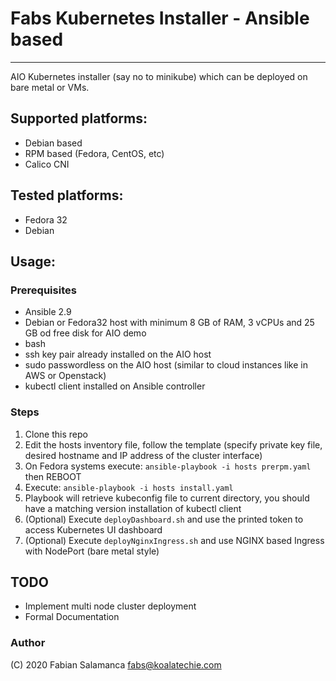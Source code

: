 # Fabs Kubernetes Installer - Ansible based
--------------------

AIO Kubernetes installer (say no to minikube) which can be deployed on bare metal or VMs. 

## Supported platforms:

* Debian based
* RPM based (Fedora, CentOS, etc)
* Calico CNI

## Tested platforms:

* Fedora 32
* Debian 

## Usage:

### Prerequisites

* Ansible 2.9
* Debian or Fedora32 host with minimum 8 GB of RAM, 3 vCPUs and 25 GB od free disk for AIO demo
* bash
* ssh key pair already installed on the AIO host
* sudo passwordless on the AIO host (similar to cloud instances like in AWS or Openstack)
* kubectl client installed on Ansible controller

### Steps

1. Clone this repo
2. Edit the hosts inventory file, follow the template (specify private key file, desired hostname and IP address of the cluster interface)
3. On Fedora systems execute: `ansible-playbook -i hosts prerpm.yaml` then REBOOT
4. Execute: `ansible-playbook -i hosts install.yaml`
5. Playbook will retrieve kubeconfig file to current directory, you should have a matching version installation of kubectl client
6. (Optional) Execute `deployDashboard.sh` and use the printed token to access Kubernetes UI dashboard
6. (Optional) Execute `deployNginxIngress.sh` and use NGINX based Ingress with NodePort (bare metal style)

## TODO

* Implement multi node cluster deployment
* Formal Documentation

### Author

(C) 2020 Fabian Salamanca <fabs@koalatechie.com>

